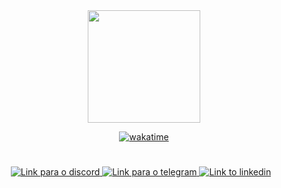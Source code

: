 <div align="center">
 <img height="180em" src="https://github-readme-stats.vercel.app/api/wakatime?username=jvrl18&layout=compact&langs_count=8"/>
  
[![wakatime](https://wakatime.com/badge/user/c7a5e8d6-0c47-451a-affe-b7735e691e04.svg?style=for-the-badge)](https://wakatime.com/@c7a5e8d6-0c47-451a-affe-b7735e691e04)

</div>


#
<div style="display: flex; justify-content: center" align="center">

<section style="margin-right: 10px;">
  <a href="https://discord.com/users/272371726329970688" target="_blank">
    <img alt="Link para o discord" src="https://img.shields.io/badge/Discord-5865f2?style=for-the-badge&logo=discord&logoColor=white"/>
  </a>

  <a href="https://t.me/JAYBOT_0x" target="_blank">
        <img alt="Link para o telegram" src="https://img.shields.io/badge/Telegram-white?style=for-the-badge&logo=telegram&logoColor=black"/>
  </a>

   <a href="[https://t.me/JAYBOT_0x](https://www.linkedin.com/in/joao-vitor-ribeiro-de-lima/)" target="_blank">
        <img alt="Link to linkedin" src="https://img.shields.io/badge/Linkedin-white?style=for-the-badge&logo=linkedin&logoColor=black"/>
   </a>
</section>

</div>
